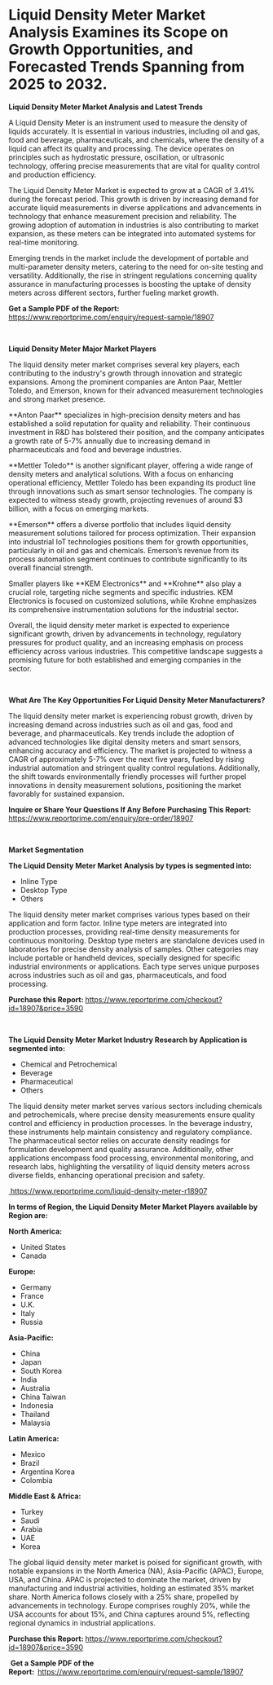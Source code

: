 <p><h1>Liquid Density Meter Market Analysis Examines its Scope on Growth Opportunities, and Forecasted Trends Spanning from 2025 to 2032.</h1></p><p><strong>Liquid Density Meter Market Analysis and Latest Trends</strong></p>
<p><p>A Liquid Density Meter is an instrument used to measure the density of liquids accurately. It is essential in various industries, including oil and gas, food and beverage, pharmaceuticals, and chemicals, where the density of a liquid can affect its quality and processing. The device operates on principles such as hydrostatic pressure, oscillation, or ultrasonic technology, offering precise measurements that are vital for quality control and production efficiency.</p><p>The Liquid Density Meter Market is expected to grow at a CAGR of 3.41% during the forecast period. This growth is driven by increasing demand for accurate liquid measurements in diverse applications and advancements in technology that enhance measurement precision and reliability. The growing adoption of automation in industries is also contributing to market expansion, as these meters can be integrated into automated systems for real-time monitoring.</p><p>Emerging trends in the market include the development of portable and multi-parameter density meters, catering to the need for on-site testing and versatility. Additionally, the rise in stringent regulations concerning quality assurance in manufacturing processes is boosting the uptake of density meters across different sectors, further fueling market growth.</p></p>
<p><strong>Get a Sample PDF of the Report:&nbsp;</strong> <a href="https://www.reportprime.com/enquiry/request-sample/18907?utm_campaign=4558&utm_medium=2&utm_source=Github&utm_content=ia&utm_term=19052025&utm_id=liquid-density-meter">https://www.reportprime.com/enquiry/request-sample/18907</a></p>
<p>&nbsp;</p>
<p><strong>Liquid Density Meter Major Market Players</strong></p>
<p><p>The liquid density meter market comprises several key players, each contributing to the industry's growth through innovation and strategic expansions. Among the prominent companies are Anton Paar, Mettler Toledo, and Emerson, known for their advanced measurement technologies and strong market presence.</p><p>**Anton Paar** specializes in high-precision density meters and has established a solid reputation for quality and reliability. Their continuous investment in R&D has bolstered their position, and the company anticipates a growth rate of 5-7% annually due to increasing demand in pharmaceuticals and food and beverage industries. </p><p>**Mettler Toledo** is another significant player, offering a wide range of density meters and analytical solutions. With a focus on enhancing operational efficiency, Mettler Toledo has been expanding its product line through innovations such as smart sensor technologies. The company is expected to witness steady growth, projecting revenues of around $3 billion, with a focus on emerging markets.</p><p>**Emerson** offers a diverse portfolio that includes liquid density measurement solutions tailored for process optimization. Their expansion into industrial IoT technologies positions them for growth opportunities, particularly in oil and gas and chemicals. Emerson’s revenue from its process automation segment continues to contribute significantly to its overall financial strength.</p><p>Smaller players like **KEM Electronics** and **Krohne** also play a crucial role, targeting niche segments and specific industries. KEM Electronics is focused on customized solutions, while Krohne emphasizes its comprehensive instrumentation solutions for the industrial sector. </p><p>Overall, the liquid density meter market is expected to experience significant growth, driven by advancements in technology, regulatory pressures for product quality, and an increasing emphasis on process efficiency across various industries. This competitive landscape suggests a promising future for both established and emerging companies in the sector.</p></p>
<p>&nbsp;</p>
<p><strong>What Are The Key Opportunities For Liquid Density Meter Manufacturers?</strong></p>
<p><p>The liquid density meter market is experiencing robust growth, driven by increasing demand across industries such as oil and gas, food and beverage, and pharmaceuticals. Key trends include the adoption of advanced technologies like digital density meters and smart sensors, enhancing accuracy and efficiency. The market is projected to witness a CAGR of approximately 5-7% over the next five years, fueled by rising industrial automation and stringent quality control regulations. Additionally, the shift towards environmentally friendly processes will further propel innovations in density measurement solutions, positioning the market favorably for sustained expansion.</p></p>
<p><strong>Inquire or Share Your Questions If Any Before Purchasing This Report:</strong> <a href="https://www.reportprime.com/enquiry/pre-order/18907?utm_campaign=4558&utm_medium=2&utm_source=Github&utm_content=ia&utm_term=19052025&utm_id=liquid-density-meter">https://www.reportprime.com/enquiry/pre-order/18907</a></p>
<p>&nbsp;</p>
<p><strong>Market Segmentation</strong></p>
<p><strong>The Liquid Density Meter Market Analysis by types is segmented into:</strong></p>
<p><ul><li>Inline Type</li><li>Desktop Type</li><li>Others</li></ul></p>
<p><p>The liquid density meter market comprises various types based on their application and form factor. Inline type meters are integrated into production processes, providing real-time density measurements for continuous monitoring. Desktop type meters are standalone devices used in laboratories for precise density analysis of samples. Other categories may include portable or handheld devices, specially designed for specific industrial environments or applications. Each type serves unique purposes across industries such as oil and gas, pharmaceuticals, and food processing.</p></p>
<p><strong>Purchase this Report:&nbsp;</strong><a href="https://www.reportprime.com/checkout?id=18907&price=3590&utm_campaign=4558&utm_medium=2&utm_source=Github&utm_content=ia&utm_term=19052025&utm_id=liquid-density-meter">https://www.reportprime.com/checkout?id=18907&price=3590</a></p>
<p>&nbsp;</p>
<p><strong>The Liquid Density Meter Market Industry Research by Application is segmented into:</strong></p>
<p><ul><li>Chemical and Petrochemical</li><li>Beverage</li><li>Pharmaceutical</li><li>Others</li></ul></p>
<p><p>The liquid density meter market serves various sectors including chemicals and petrochemicals, where precise density measurements ensure quality control and efficiency in production processes. In the beverage industry, these instruments help maintain consistency and regulatory compliance. The pharmaceutical sector relies on accurate density readings for formulation development and quality assurance. Additionally, other applications encompass food processing, environmental monitoring, and research labs, highlighting the versatility of liquid density meters across diverse fields, enhancing operational precision and safety.</p></p>
<p><a href="https://www.reportprime.com/liquid-density-meter-r18907?utm_campaign=4558&utm_medium=2&utm_source=Github&utm_content=ia&utm_term=19052025&utm_id=liquid-density-meter">&nbsp;https://www.reportprime.com/liquid-density-meter-r18907</a></p>
<p><strong>In terms of Region, the Liquid Density Meter Market Players available by Region are:</strong></p>
<p>
    <p> <strong> North America: </strong>
        <ul>
            <li>United States</li>
            <li>Canada</li>
        </ul>
        </p> 
    <p> <strong> Europe: </strong>
        <ul>
            <li>Germany</li>
            <li>France</li>
            <li>U.K.</li>
            <li>Italy</li>
            <li>Russia</li>
        </ul>
        </p> 
    <p> <strong> Asia-Pacific: </strong>
        <ul>
            <li>China</li>
            <li>Japan</li>
            <li>South Korea</li>
            <li>India</li>
            <li>Australia</li>
            <li>China Taiwan</li>
            <li>Indonesia</li>
            <li>Thailand</li>
            <li>Malaysia</li>
        </ul>
        </p> 
    <p> <strong> Latin America: </strong>
        <ul>
            <li>Mexico</li>
            <li>Brazil</li>
            <li>Argentina Korea</li>
            <li>Colombia</li>
        </ul>
        </p> 
    <p> <strong> Middle East & Africa: </strong>
        <ul>
            <li>Turkey</li>
            <li>Saudi</li>
            <li>Arabia</li>
            <li>UAE</li>
            <li>Korea</li>
        </ul>
    </p>
    </p>
<p><p>The global liquid density meter market is poised for significant growth, with notable expansions in the North America (NA), Asia-Pacific (APAC), Europe, USA, and China. APAC is projected to dominate the market, driven by manufacturing and industrial activities, holding an estimated 35% market share. North America follows closely with a 25% share, propelled by advancements in technology. Europe comprises roughly 20%, while the USA accounts for about 15%, and China captures around 5%, reflecting regional dynamics in industrial applications.</p></p>
<p><strong>Purchase this Report: </strong><a href="https://www.reportprime.com/checkout?id=18907&price=3590&utm_campaign=4558&utm_medium=2&utm_source=Github&utm_content=ia&utm_term=19052025&utm_id=liquid-density-meter">https://www.reportprime.com/checkout?id=18907&price=3590</a></p>
<p>&nbsp;<strong>Get a Sample PDF of the Report:&nbsp;&nbsp;</strong><a href="https://www.reportprime.com/enquiry/request-sample/18907?utm_campaign=4558&utm_medium=2&utm_source=Github&utm_content=ia&utm_term=19052025&utm_id=liquid-density-meter">https://www.reportprime.com/enquiry/request-sample/18907</a></p>
<p><strong></strong></p>
<p><p></p><p></p><p></p></p>